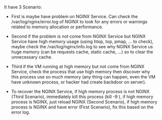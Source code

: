 It have 3 Scenario:
- First is maybe have problem on NGINX Service. Can check the /var/log/nginx/error.log of NGINX to look for any errors or warnings related to memory allocation or performance.

- Second if the problem is not come from NGINX Service but NGINX Service have high memory usage (using htop, top, pmap, ... to check), maybe check the /var/log/nginx/info.log to see why NGINX Service us huge memory (can be requests cache, static cache, ...) so to clear the unnecessary cache.

- Third if the VM running at high memory but not come from NGINX Service, check the process that use high memory then discover why this process use so much memory (any thing can happen, even the VM have unknown process, or hacker had create backdoor on server).

- To recover the NGINX Service, if high memory process is not NGINX (Third Scenario), immediately kill this process (kill -9 <PiD of unknown process>), if high memory process is NGINX, just reload NGINX (Second Scenario), if high memory process is NGINX and have error (First Scenario), fix this based on the error log. 